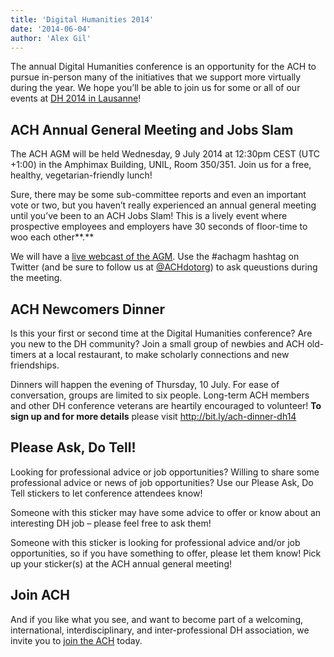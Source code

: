 ```yaml
---
title: 'Digital Humanities 2014'
date: '2014-06-04'
author: 'Alex Gil'
---
```

The annual Digital Humanities conference is an opportunity for the ACH to pursue in-person many of the initiatives that we support more virtually during the year. We hope you’ll be able to join us for some or all of our events at [DH 2014 in Lausanne](http://dh2014.org)!

ACH Annual General Meeting and Jobs Slam
----------------------------------------

The ACH AGM will be held Wednesday, 9 July 2014 at 12:30pm CEST (UTC +1:00) in the Amphimax Building, UNIL, Room 350/351. Join us for a free, healthy, vegetarian-friendly lunch!

Sure, there may be some sub-committee reports and even an important vote or two, but you haven’t really experienced an annual general meeting until you’ve been to an ACH Jobs Slam! This is a lively event where prospective employees and employers have 30 seconds of floor-time to woo each other**.**

We will have a [live webcast of the AGM](http://dharchive.org/stream.html). Use the #achagm hashtag on Twitter (and be sure to follow us at [@ACHdotorg](http://twitter.com/achdotorg)) to ask queustions during the meeting.

ACH Newcomers Dinner
--------------------

Is this your first or second time at the Digital Humanities conference? Are you new to the DH community? Join a small group of newbies and ACH old-timers at a local restaurant, to make scholarly connections and new friendships.

Dinners will happen the evening of Thursday, 10 July. For ease of conversation, groups are limited to six people. Long-term ACH members and other DH conference veterans are heartily encouraged to volunteer! **To sign up and for more details** please visit <http://bit.ly/ach-dinner-dh14>

Please Ask, Do Tell!
--------------------

Looking for professional advice or job opportunities? Willing to share some professional advice or news of job opportunities? Use our Please Ask, Do Tell stickers to let conference attendees know!

Someone with this sticker may have some advice to offer or know about an interesting DH job – please feel free to ask them!

Someone with this sticker is looking for professional advice and/or job opportunities, so if you have something to offer, please let them know! Pick up your sticker(s) at the ACH annual general meeting!

Join ACH
--------

And if you like what you see, and want to become part of a welcoming, international, interdisciplinary, and inter-professional DH association, we invite you to [join the ACH](https://members.ach.org/) today.